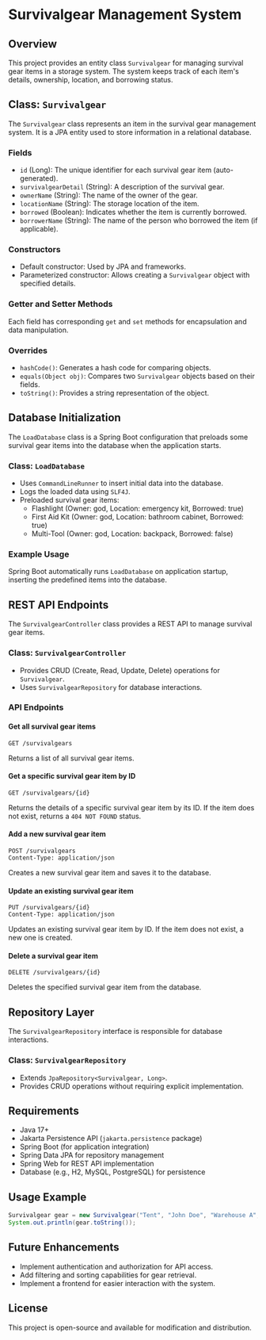# Survivalgear Management System

## Overview
This project provides an entity class `Survivalgear` for managing survival gear items in a storage system. The system keeps track of each item's details, ownership, location, and borrowing status.

## Class: `Survivalgear`
The `Survivalgear` class represents an item in the survival gear management system. It is a JPA entity used to store information in a relational database.

### Fields
- `id` (Long): The unique identifier for each survival gear item (auto-generated).
- `survivalgearDetail` (String): A description of the survival gear.
- `ownerName` (String): The name of the owner of the gear.
- `locationName` (String): The storage location of the item.
- `borrowed` (Boolean): Indicates whether the item is currently borrowed.
- `borrowerName` (String): The name of the person who borrowed the item (if applicable).

### Constructors
- Default constructor: Used by JPA and frameworks.
- Parameterized constructor: Allows creating a `Survivalgear` object with specified details.

### Getter and Setter Methods
Each field has corresponding `get` and `set` methods for encapsulation and data manipulation.

### Overrides
- `hashCode()`: Generates a hash code for comparing objects.
- `equals(Object obj)`: Compares two `Survivalgear` objects based on their fields.
- `toString()`: Provides a string representation of the object.

## Database Initialization
The `LoadDatabase` class is a Spring Boot configuration that preloads some survival gear items into the database when the application starts.

### Class: `LoadDatabase`
- Uses `CommandLineRunner` to insert initial data into the database.
- Logs the loaded data using `SLF4J`.
- Preloaded survival gear items:
  - Flashlight (Owner: god, Location: emergency kit, Borrowed: true)
  - First Aid Kit (Owner: god, Location: bathroom cabinet, Borrowed: true)
  - Multi-Tool (Owner: god, Location: backpack, Borrowed: false)

### Example Usage
Spring Boot automatically runs `LoadDatabase` on application startup, inserting the predefined items into the database.

## REST API Endpoints
The `SurvivalgearController` class provides a REST API to manage survival gear items.

### Class: `SurvivalgearController`
- Provides CRUD (Create, Read, Update, Delete) operations for `Survivalgear`.
- Uses `SurvivalgearRepository` for database interactions.

### API Endpoints
#### Get all survival gear items
```http
GET /survivalgears
```
Returns a list of all survival gear items.

#### Get a specific survival gear item by ID
```http
GET /survivalgears/{id}
```
Returns the details of a specific survival gear item by its ID.
If the item does not exist, returns a `404 NOT FOUND` status.

#### Add a new survival gear item
```http
POST /survivalgears
Content-Type: application/json
```
Creates a new survival gear item and saves it to the database.

#### Update an existing survival gear item
```http
PUT /survivalgears/{id}
Content-Type: application/json
```
Updates an existing survival gear item by ID. If the item does not exist, a new one is created.

#### Delete a survival gear item
```http
DELETE /survivalgears/{id}
```
Deletes the specified survival gear item from the database.

## Repository Layer
The `SurvivalgearRepository` interface is responsible for database interactions.

### Class: `SurvivalgearRepository`
- Extends `JpaRepository<Survivalgear, Long>`.
- Provides CRUD operations without requiring explicit implementation.

## Requirements
- Java 17+
- Jakarta Persistence API (`jakarta.persistence` package)
- Spring Boot (for application integration)
- Spring Data JPA for repository management
- Spring Web for REST API implementation
- Database (e.g., H2, MySQL, PostgreSQL) for persistence

## Usage Example
```java
Survivalgear gear = new Survivalgear("Tent", "John Doe", "Warehouse A", false, null);
System.out.println(gear.toString());
```

## Future Enhancements
- Implement authentication and authorization for API access.
- Add filtering and sorting capabilities for gear retrieval.
- Implement a frontend for easier interaction with the system.

## License
This project is open-source and available for modification and distribution.

